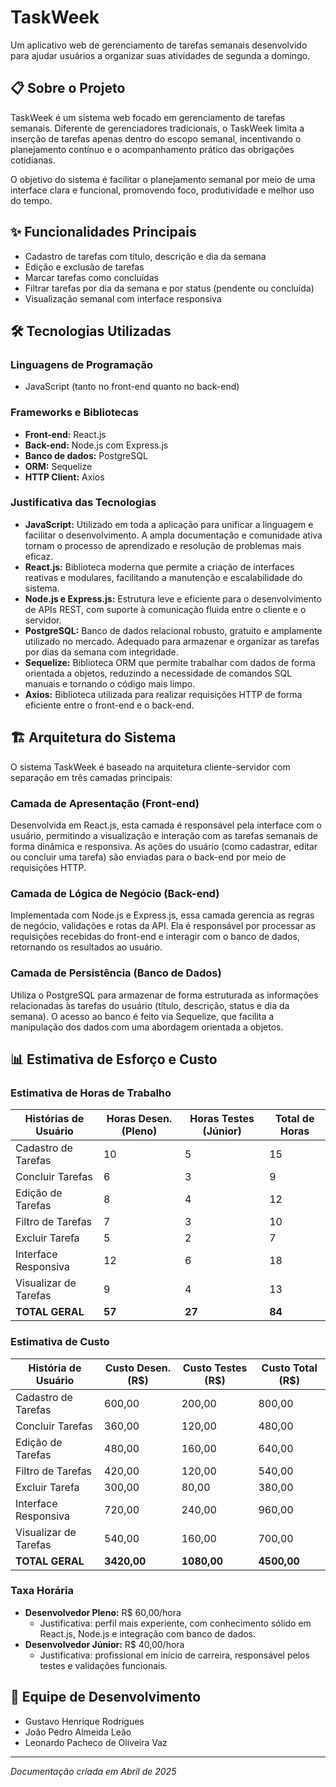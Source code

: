 # TaskWeek

Um aplicativo web de gerenciamento de tarefas semanais desenvolvido para ajudar usuários a organizar suas atividades de segunda a domingo.

## 📋 Sobre o Projeto

TaskWeek é um sistema web focado em gerenciamento de tarefas semanais. Diferente de gerenciadores tradicionais, o TaskWeek limita a inserção de tarefas apenas dentro do escopo semanal, incentivando o planejamento contínuo e o acompanhamento prático das obrigações cotidianas.

O objetivo do sistema é facilitar o planejamento semanal por meio de uma interface clara e funcional, promovendo foco, produtividade e melhor uso do tempo.

## ✨ Funcionalidades Principais

- Cadastro de tarefas com título, descrição e dia da semana
- Edição e exclusão de tarefas
- Marcar tarefas como concluídas
- Filtrar tarefas por dia da semana e por status (pendente ou concluída)
- Visualização semanal com interface responsiva

## 🛠️ Tecnologias Utilizadas

### Linguagens de Programação
- JavaScript (tanto no front-end quanto no back-end)

### Frameworks e Bibliotecas
- **Front-end:** React.js
- **Back-end:** Node.js com Express.js
- **Banco de dados:** PostgreSQL
- **ORM:** Sequelize
- **HTTP Client:** Axios

### Justificativa das Tecnologias

- **JavaScript:** Utilizado em toda a aplicação para unificar a linguagem e facilitar o desenvolvimento. A ampla documentação e comunidade ativa tornam o processo de aprendizado e resolução de problemas mais eficaz.
- **React.js:** Biblioteca moderna que permite a criação de interfaces reativas e modulares, facilitando a manutenção e escalabilidade do sistema.
- **Node.js e Express.js:** Estrutura leve e eficiente para o desenvolvimento de APIs REST, com suporte à comunicação fluida entre o cliente e o servidor.
- **PostgreSQL:** Banco de dados relacional robusto, gratuito e amplamente utilizado no mercado. Adequado para armazenar e organizar as tarefas por dias da semana com integridade.
- **Sequelize:** Biblioteca ORM que permite trabalhar com dados de forma orientada a objetos, reduzindo a necessidade de comandos SQL manuais e tornando o código mais limpo.
- **Axios:** Biblioteca utilizada para realizar requisições HTTP de forma eficiente entre o front-end e o back-end.

## 🏗️ Arquitetura do Sistema

O sistema TaskWeek é baseado na arquitetura cliente-servidor com separação em três camadas principais:

### Camada de Apresentação (Front-end)
Desenvolvida em React.js, esta camada é responsável pela interface com o usuário, permitindo a visualização e interação com as tarefas semanais de forma dinâmica e responsiva. As ações do usuário (como cadastrar, editar ou concluir uma tarefa) são enviadas para o back-end por meio de requisições HTTP.

### Camada de Lógica de Negócio (Back-end)
Implementada com Node.js e Express.js, essa camada gerencia as regras de negócio, validações e rotas da API. Ela é responsável por processar as requisições recebidas do front-end e interagir com o banco de dados, retornando os resultados ao usuário.

### Camada de Persistência (Banco de Dados)
Utiliza o PostgreSQL para armazenar de forma estruturada as informações relacionadas às tarefas do usuário (título, descrição, status e dia da semana). O acesso ao banco é feito via Sequelize, que facilita a manipulação dos dados com uma abordagem orientada a objetos.

## 📊 Estimativa de Esforço e Custo

### Estimativa de Horas de Trabalho

| Histórias de Usuário    | Horas Desen. (Pleno) | Horas Testes (Júnior) | Total de Horas |
|-------------------------|----------------------|----------------------|---------------|
| Cadastro de Tarefas     | 10                   | 5                    | 15            |
| Concluir Tarefas        | 6                    | 3                    | 9             |
| Edição de Tarefas       | 8                    | 4                    | 12            |
| Filtro de Tarefas       | 7                    | 3                    | 10            |
| Excluir Tarefa          | 5                    | 2                    | 7             |
| Interface Responsiva    | 12                   | 6                    | 18            |
| Visualizar de Tarefas   | 9                    | 4                    | 13            |
| **TOTAL GERAL**         | **57**               | **27**               | **84**        |

### Estimativa de Custo

| História de Usuário    | Custo Desen. (R$) | Custo Testes (R$) | Custo Total (R$) |
|------------------------|-------------------|-------------------|------------------|
| Cadastro de Tarefas    | 600,00            | 200,00            | 800,00           |
| Concluir Tarefas       | 360,00            | 120,00            | 480,00           |
| Edição de Tarefas      | 480,00            | 160,00            | 640,00           |
| Filtro de Tarefas      | 420,00            | 120,00            | 540,00           |
| Excluir Tarefa         | 300,00            | 80,00             | 380,00           |
| Interface Responsiva   | 720,00            | 240,00            | 960,00           |
| Visualizar de Tarefas  | 540,00            | 160,00            | 700,00           |
| **TOTAL GERAL**        | **3420,00**       | **1080,00**       | **4500,00**      |

### Taxa Horária

- **Desenvolvedor Pleno:** R$ 60,00/hora
  - Justificativa: perfil mais experiente, com conhecimento sólido em React.js, Node.js e integração com banco de dados.
- **Desenvolvedor Júnior:** R$ 40,00/hora
  - Justificativa: profissional em início de carreira, responsável pelos testes e validações funcionais.

## 👥 Equipe de Desenvolvimento

- Gustavo Henrique Rodrigues
- João Pedro Almeida Leão
- Leonardo Pacheco de Oliveira Vaz

---

*Documentação criada em Abril de 2025*